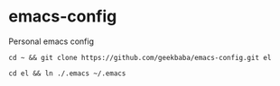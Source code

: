 # emacs-config
Personal emacs config 
```shell
cd ~ && git clone https://github.com/geekbaba/emacs-config.git el 

cd el && ln ./.emacs ~/.emacs
```
